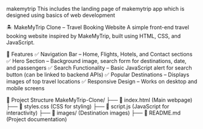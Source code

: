 makemytrip
This includes the landing page of makemytrip app which is designed using basics of web development

🏝 MakeMyTrip Clone – Travel Booking Website
A simple front-end travel booking website inspired by MakeMyTrip, built using HTML, CSS, and JavaScript.

🌟 Features
✅ Navigation Bar – Home, Flights, Hotels, and Contact sections
✅ Hero Section – Background image, search form for destinations, date, and passengers
✅ Search Functionality – Basic JavaScript alert for search button (can be linked to backend APIs)
✅ Popular Destinations – Displays images of top travel locations
✅ Responsive Design – Works on desktop and mobile screens

📁 Project Structure
MakeMyTrip-Clone/ ├── 📄 index.html (Main webpage) ├── 📄 styles.css (CSS for styling) ├── 📄 script.js (JavaScript for interactivity) ├── 📂 images/ (Destination images) ├── 📄 README.md (Project documentation)
